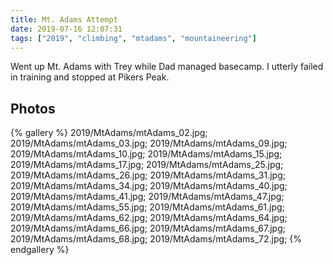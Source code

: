 ```yaml
---
title: Mt. Adams Attempt
date: 2019-07-16 12:07:31
tags: ["2019", "climbing", "mtadams", "mountaineering"]
---
```


Went up Mt. Adams with Trey while Dad managed basecamp.  I utterly failed in training and stopped at Pikers Peak.


## Photos

{% gallery %}
2019/MtAdams/mtAdams_02.jpg;
2019/MtAdams/mtAdams_03.jpg;
2019/MtAdams/mtAdams_09.jpg;
2019/MtAdams/mtAdams_10.jpg;
2019/MtAdams/mtAdams_15.jpg;
2019/MtAdams/mtAdams_17.jpg;
2019/MtAdams/mtAdams_25.jpg;
2019/MtAdams/mtAdams_26.jpg;
2019/MtAdams/mtAdams_31.jpg;
2019/MtAdams/mtAdams_34.jpg;
2019/MtAdams/mtAdams_40.jpg;
2019/MtAdams/mtAdams_41.jpg;
2019/MtAdams/mtAdams_47.jpg;
2019/MtAdams/mtAdams_55.jpg;
2019/MtAdams/mtAdams_61.jpg;
2019/MtAdams/mtAdams_62.jpg;
2019/MtAdams/mtAdams_64.jpg;
2019/MtAdams/mtAdams_66.jpg;
2019/MtAdams/mtAdams_67.jpg;
2019/MtAdams/mtAdams_68.jpg;
2019/MtAdams/mtAdams_72.jpg;
{% endgallery %}
